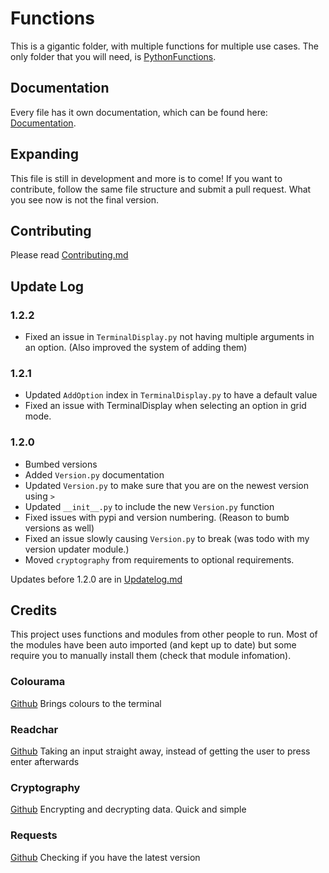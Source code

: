 # Functions

This is a gigantic folder, with multiple functions for multiple use cases. The only folder that you will need, is [PythonFunctions](./src/PythonFunctions/).

## Documentation

Every file has it own documentation, which can be found here: [Documentation](https://python-functions.readthedocs.io/en/latest/).

## Expanding

This file is still in development and more is to come! If you want to contribute, follow the same file structure and submit a pull request.
What you see now is not the final version.

## Contributing

Please read [Contributing.md](Contribution.md)

## Update Log

### 1.2.2

- Fixed an issue in `TerminalDisplay.py` not having multiple arguments in an option. (Also improved the system of adding them)

### 1.2.1

- Updated `AddOption` index in `TerminalDisplay.py` to have a default value
- Fixed an issue with TerminalDisplay when selecting an option in grid mode.

### 1.2.0

- Bumbed versions
- Added `Version.py` documentation
- Updated `Version.py` to make sure that you are on the newest version using `>`
- Updated `__init__.py` to include the new `Version.py` function
- Fixed issues with pypi and version numbering. (Reason to bumb versions as well)
- Fixed an issue slowly causing `Version.py` to break (was todo with my version updater module.)
- Moved `cryptography` from requirements to optional requirements.

Updates before 1.2.0 are in [Updatelog.md](Updatelog.md)

## Credits

This project uses functions and modules from other people to run. Most of the modules have been auto imported (and kept up to date) but some require you to manually install them (check that module infomation).

### Colourama

[Github](https://github.com/tartley/colorama)
Brings colours to the terminal

### Readchar

[Github](https://github.com/magmax/python-readchar)
Taking an input straight away, instead of getting the user to press enter afterwards

### Cryptography

[Github](https://github.com/pyca/cryptography)
Encrypting and decrypting data. Quick and simple

### Requests

[Github](https://github.com/psf/requests)
Checking if you have the latest version

